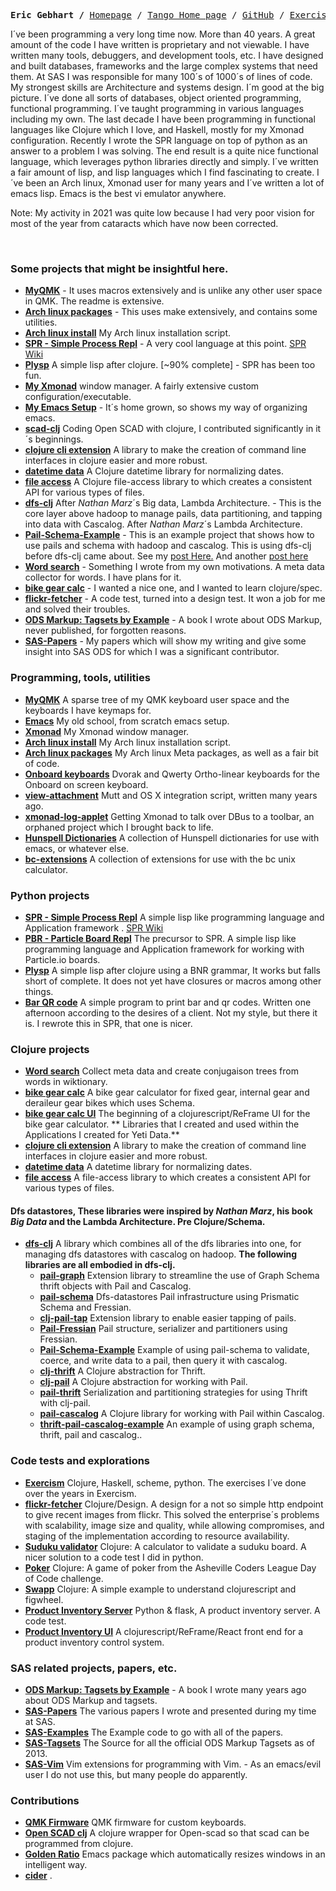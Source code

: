 <p><pre align="center">
<strong>Eric Gebhart /</strong> <a href="https://www.ericgebhart.com">Homepage</a> / <a href="https://tangobreath.com">Tango Home page</a> / <a href="https://github.com/ericgebhart">GitHub</a> / <a href="https://exercism.org/profiles/EricGebhart">Exercism</a> / <a href="https://short-edition.com/fr/auteur/ericag">Short Edition</a>
</pre></p>


I´ve been programming a very long time now. More than 40 years. 
A great amount of the code I have written is proprietary and not viewable.
I have written many tools, debuggers, and development tools, etc.
I have designed and built databases, frameworks and the large complex systems 
that need them. At SAS I was responsible for many 100´s of 1000´s of lines of code.
My strongest skills are Architecture and systems design. I´m good at the big picture.
I´ve done all sorts of databases, object oriented programming, functional programming.
I´ve taught programming in various languages including my own.
The last decade I have been programming in functional languages like Clojure
which I love, and Haskell, mostly for my Xmonad configuration.
Recently I wrote the SPR language on top of python as an answer to a problem
I was solving. The end result is a quite nice functional language, which leverages
python libraries directly and simply.
I´ve written a fair amount of lisp, and lisp languages which I find fascinating
to create. I´ve been an Arch linux, Xmonad user for many years and I´ve written
a lot of emacs lisp. Emacs is the best vi emulator anywhere.

Note: My activity in 2021 was quite low because I had very poor vision for most of the year from cataracts which have now been corrected.

<br/>

### Some projects that might be insightful here.
- **[MyQMK](https://github.com/EricGebhart/MyQMK/tree/Main/users/ericgebhart)** - It uses macros extensively and is unlike any other user space in QMK. The readme is extensive.
- **[Arch linux packages](https://github.com/EricGebhart/arch-pkgs/)** - This uses make extensively, and contains some utilities. 
- **[Arch linux install](https://github.com/EricGebhart/Arch-Setup/)** My Arch linux installation script. 
- **[SPR - Simple Process Repl](https://github.com/EricGebhart/Simple_Process_REPL)** - A very cool language at this point. [SPR Wiki](https://github.com/EricGebhart/Simple_Process_REPL/wiki)
- **[Plysp](https://github.com/EricGebhart/plysp)** A simple lisp after clojure. [~90% complete] - SPR has been too fun.
- **[My Xmonad](https://github.com/EricGebhart/xmonad-setup/)** window manager. A fairly extensive custom configuration/executable.
- **[My Emacs Setup](https://github.com/EricGebhart/emacs-setup/)** - It´s home grown, so shows my way of organizing emacs.
- **[scad-clj](https://github.com/EricGebhart/scad-clj/)** Coding Open SCAD with clojure, I contributed significantly in it´s beginnings.
- **[clojure cli extension](https://github.com/EricGebhart/clj-cli-ext/)** A library to make the creation of command line interfaces in clojure easier and more robust.
- **[datetime data](https://github.com/EricGebhart/datetime-data/)** A Clojure datetime library for normalizing dates.
- **[file access](https://github.com/EricGebhart/file-access/)** A Clojure file-access library to which creates a consistent API for various types of files. 
- **[dfs-clj](https://github.com/EricGebhart/dfs-clj/)** After _Nathan Marz_´s Big data, Lambda Architecture. - This is the core layer above hadoop to manage pails, data partitioning, and tapping into data with Cascalog. After _Nathan Marz_´s Lambda Architecture.
- **[Pail-Schema-Example](https://github.com/EricGebhart/Pail-Schema-Example/)** - This is an example project that shows how to use pails and schema with hadoop and cascalog. This is using dfs-clj before dfs-clj came about. See my [post Here.](https://www.ericgebhart.com/blog/clojure/2014-03-06-Using-prismatic-schema-with-fressian-pail-and-cascalog/) And another [post here](https://www.ericgebhart.com/blog/clojure/2014-01-23-Using-pail-with-a-graph-schema/)
- **[Word search](https://github.com/EricGebhart/word-search/)** - Something I wrote from my own motivations. A meta data collector for words. I have plans for it.
- **[bike gear calc](https://github.com/EricGebhart/bike-gear-calc/)** - I wanted a nice one, and I wanted to learn clojure/spec.
- **[flickr-fetcher](https://github.com/EricGebhart/flickr-fetcher)** - A code test, turned into a design test. It won a job for me and solved their troubles.
- **[ODS Markup: Tagsets by Example](https://github.com/EricGebhart/Tagsets-by-example)** - A book I wrote about ODS Markup, never published, for forgotten reasons.
- **[SAS-Papers](https://github.com/EricGebhart/SAS-Papers)** - My papers which will show my writing and give some insight into SAS ODS for which I was a significant contributor.

### Programming, tools, utilities

- **[MyQMK](https://github.com/EricGebhart/MyQMK/tree/Main/users/ericgebhart)** A sparse tree of my QMK keyboard user space and the keyboards I have keymaps for.
- **[Emacs](https://github.com/EricGebhart/emacs-setup/)** My old school, from scratch emacs setup. 
- **[Xmonad](https://github.com/EricGebhart/xmonad-setup/)** My Xmonad window manager. 
- **[Arch linux install](https://github.com/EricGebhart/Arch-Setup/)** My Arch linux installation script. 
- **[Arch linux packages](https://github.com/EricGebhart/arch-pkgs/)** My Arch linux Meta packages, as well as a fair bit of code. 
- **[Onboard keyboards](https://github.com/EricGebhart/onboard-keyboards/)** Dvorak and Qwerty Ortho-linear keyboards for the Onboard on screen keyboard. 
- **[view-attachment](https://github.com/EricGebhart/view-attachment/)** Mutt and OS X integration script, written many years ago. 
- **[xmonad-log-applet](https://github.com/EricGebhart/xmonad-log-applet/)** Getting Xmonad to talk over DBus to a toolbar, an orphaned project which I brought back to life. 
- **[Hunspell Dictionaries](https://github.com/EricGebhart/hunspell-dictionaries/)** A collection of Hunspell dictionaries for use with emacs, or whatever else. 
- **[bc-extensions](https://github.com/EricGebhart/bc-extensions/)** A collection of extensions for use with the bc unix calculator.

### Python projects
- **[SPR - Simple Process Repl](https://github.com/EricGebhart/Simple_Process_REPL)** A simple lisp like programming language and Application framework . 
    [SPR Wiki](https://github.com/EricGebhart/Simple_Process_REPL/wiki)
- **[PBR - Particle Board Repl](https://github.com/EricGebhart/Particle_Board_REPL)** The precursor to SPR. A simple lisp like programming language and Application framework for working with Particle.io boards. 
- **[Plysp](https://github.com/EricGebhart/plysp)** A simple lisp after clojure using a BNR grammar, It works but falls short of complete. It does not yet have closures or macros among other things.  
- **[Bar QR code](https://github.com/EricGebhart/barqrcode)** A simple program to print bar and qr codes. Written one afternoon according to the desires of a client. Not my style,
but there it is. I rewrote this in SPR, that one is nicer.

### Clojure projects
- **[Word search](https://github.com/EricGebhart/word-search/)** Collect meta data and create conjugaison trees from words in wiktionary.
- **[bike gear calc](https://github.com/EricGebhart/bike-gear-calc/)** A bike gear calculator for fixed gear, internal gear and deraileur gear bikes which uses Schema.
- **[bike gear calc UI](https://github.com/EricGebhart/bgc-ui/)** The beginning of a clojurescript/ReFrame UI for the bike gear calculator.
** Libraries that I created and used within the Applications I created for Yeti Data.**
- **[clojure cli extension](https://github.com/EricGebhart/clj-cli-ext/)** A library to make the creation of command line interfaces in clojure easier and more robust.
- **[datetime data](https://github.com/EricGebhart/datetime-data/)** A datetime library for normalizing dates.
- **[file access](https://github.com/EricGebhart/file-access/)** A file-access library to which creates a consistent API for various types of files. 

#### Dfs datastores, These libraries were inspired by _Nathan Marz_, his book _Big Data_ and the Lambda Architecture. Pre Clojure/Schema.
- **[dfs-clj](https://github.com/EricGebhart/dfs-clj/)** A library which combines all of the dfs libraries into one, for managing dfs datastores with cascalog on hadoop.
  **The following libraries are all embodied in dfs-clj.**
  - **[pail-graph](https://github.com/EricGebhart/pail-graph/)** Extension library to streamline the use of Graph Schema thrift objects with Pail and Cascalog.
  - **[pail-schema](https://github.com/EricGebhart/pail-schema/)** Dfs-datastores Pail infrastructure using Prismatic Schema and Fressian.
  - **[clj-pail-tap](https://github.com/EricGebhart/clj-pail-tap/)** Extension library to enable easier tapping of pails.
  - **[Pail-Fressian](https://github.com/EricGebhart/Pail-Fressian/)** Pail structure, serializer and partitioners using Fressian.
  - **[Pail-Schema-Example](https://github.com/EricGebhart/pail-schema-example/)** Example of using pail-schema to validate, coerce, and write data to a pail, then query it with cascalog.
  - **[clj-thrift](https://github.com/EricGebhart/clj-thrift/)** A Clojure abstraction for Thrift.
  - **[clj-pail](https://github.com/EricGebhart/clj-pail/)** A Clojure abstraction for working with Pail.
  - **[pail-thrift](https://github.com/EricGebhart/pail-thrift/)** Serialization and partitioning strategies for using Thrift with clj-pail.
  - **[pail-cascalog](https://github.com/EricGebhart/pail-thrift/)** A Clojure library for working with Pail within Cascalog.
  - **[thrift-pail-cascalog-example](https://github.com/EricGebhart/thrift-pail-cascalog-example/)** An example of using graph schema, thrift, pail and cascalog..

### Code tests and explorations

- **[Exercism](https://exercism.org/profiles/EricGebhart)** Clojure, Haskell, scheme, python. The exercises I´ve done over the years in Exercism. 
- **[flickr-fetcher](https://github.com/EricGebhart/flickr-fetcher)** Clojure/Design. A design for a not so simple http endpoint to give recent images from flickr. This solved the enterprise´s problems with scalability, image size and quality, while allowing
compromises, and staging of the implementation according to resource availability.
- **[Suduku validator](https://github.com/EricGebhart/sudoku-validator)** Clojure: A calculator to validate a suduku board. A nicer solution to a code test I did in python. 
- **[Poker](https://github.com/EricGebhart/poker/)** Clojure: A game of poker from the Asheville Coders League Day of Code challenge.  
- **[Swapp](https://github.com/EricGebhart/swapp/)** Clojure: A simple example to understand clojurescript and figwheel.  
- **[Product Inventory Server](https://github.com/EricGebhart/product-inventory/)** Python & flask, A product inventory server.  A code test.
- **[Product Inventory UI](https://github.com/EricGebhart/prod-inv-ui/)** A clojurescript/ReFrame/React front end for a product inventory control system.

### SAS related projects, papers, etc.

- **[ODS Markup: Tagsets by Example](https://github.com/EricGebhart/Tagsets-by-example)** - A book I wrote many years ago about ODS Markup and tagsets.
- **[SAS-Papers](https://github.com/EricGebhart/SAS-Papers)** The various papers I wrote and presented during my time at SAS. 
- **[SAS-Examples](https://github.com/EricGebhart/SAS-Examples)** The Example code to go with all of the papers. 
- **[SAS-Tagsets](https://github.com/EricGebhart/SAS-Tagsets)** The Source for all the official ODS Markup Tagsets as of 2013. 
- **[SAS-Vim](https://github.com/EricGebhart/SAS-Vim/)** Vim extensions for programming with Vim. - As an emacs/evil user I do not use this, but many people do apparently. 

### Contributions
- **[QMK Firmware](https://github.com/EricGebhart/qmk_firmware/)** QMK firmware for custom keyboards.
- **[Open SCAD clj](https://github.com/EricGebhart/scad-clj/)** A clojure wrapper for Open-scad so that scad can be programmed from clojure.
- **[Golden Ratio](https://github.com/EricGebhart/golden-ratio.el)** Emacs package which automatically resizes windows in an intelligent way. 
- **[cider](https://github.com/EricGebhart/cider)** . 
